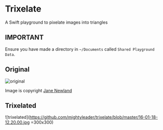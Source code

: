 # Trixelate
A Swift playground to pixelate images into triangles

## IMPORTANT
Ensure you have made a directory in `~/Documents` called `Shared Playground Data`.

## Original

![original](https://static1.squarespace.com/static/56a13391d8af108f38f826ff/56a2139a1f403921c70b6ec3/58f2603ce58c62407995e348/1492279424602/JANE_NEWLAND_AIR_FORCE_BLUE+web.jpg?format=300w)

Image is copyright [Jane Newland](https://www.janenewland.com)

## Trixelated

![trixelated](https://github.com/mightyleader/trixelate/blob/master/16-01-18-12.20.00.jpg =300x300)
